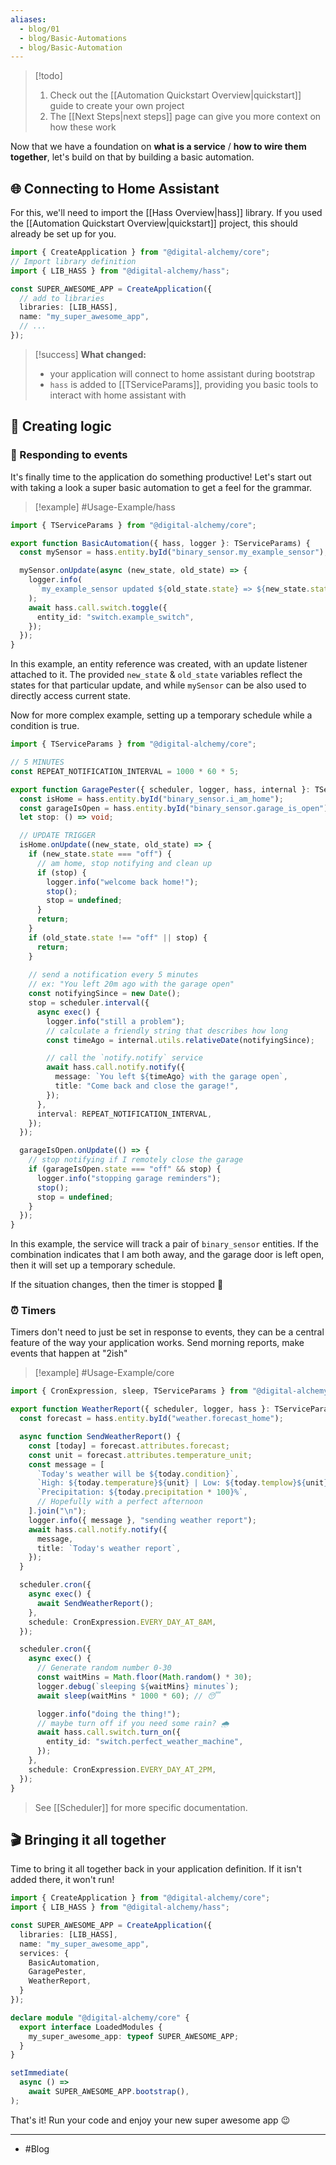 ```yaml
---
aliases:
  - blog/01
  - blog/Basic-Automations
  - blog/Basic-Automation
---
```


> [!todo]
> 1. Check out the [[Automation Quickstart Overview|quickstart]] guide to create your own project
> 2. The [[Next Steps|next steps]] page can give you more context on how these work

Now that we have a foundation on **what is a service** / **how to wire them together**, let's build on that by building a basic automation. 

## 🌐 Connecting to Home Assistant

For this, we'll need to import the [[Hass Overview|hass]] library. If you used the [[Automation Quickstart Overview|quickstart]] project, this should already be set up for you.

```typescript
import { CreateApplication } from "@digital-alchemy/core";
// Import library definition
import { LIB_HASS } from "@digital-alchemy/hass";

const SUPER_AWESOME_APP = CreateApplication({
  // add to libraries
  libraries: [LIB_HASS],
  name: "my_super_awesome_app",
  // ...
});
```

> [!success]
> **What changed:**
> - your application will connect to home assistant during bootstrap 
> - `hass` is added to [[TServiceParams]], providing you basic tools to interact with home assistant with

## 🤖 Creating logic
### 🌋 Responding to events

It's finally time to the application do something productive! Let's start out with taking a look a super basic automation to get a feel for the grammar.

> [!example] #Usage-Example/hass
```typescript
import { TServiceParams } from "@digital-alchemy/core";

export function BasicAutomation({ hass, logger }: TServiceParams) {
  const mySensor = hass.entity.byId("binary_sensor.my_example_sensor");

  mySensor.onUpdate(async (new_state, old_state) => {
    logger.info(
      `my_example_sensor updated ${old_state.state} => ${new_state.state}`,
    );
    await hass.call.switch.toggle({
      entity_id: "switch.example_switch",
    });
  });
}
```

In this example, an entity reference was created, with an update listener attached to it. The provided `new_state` & `old_state` variables reflect the states for that particular update, and while `mySensor` can be also used to directly access current state.

Now for more complex example, setting up a temporary schedule while a condition is true.

```typescript
import { TServiceParams } from "@digital-alchemy/core";

// 5 MINUTES
const REPEAT_NOTIFICATION_INTERVAL = 1000 * 60 * 5;

export function GaragePester({ scheduler, logger, hass, internal }: TServiceParams) {
  const isHome = hass.entity.byId("binary_sensor.i_am_home");
  const garageIsOpen = hass.entity.byId("binary_sensor.garage_is_open");
  let stop: () => void;

  // UPDATE TRIGGER
  isHome.onUpdate((new_state, old_state) => {
    if (new_state.state === "off") {
      // am home, stop notifying and clean up
      if (stop) {
        logger.info("welcome back home!");
        stop();
        stop = undefined;
      }
      return;
    }
    if (old_state.state !== "off" || stop) {
      return;
    }
    
    // send a notification every 5 minutes
    // ex: "You left 20m ago with the garage open"
    const notifyingSince = new Date();
    stop = scheduler.interval({
      async exec() {
        logger.info("still a problem");
        // calculate a friendly string that describes how long
        const timeAgo = internal.utils.relativeDate(notifyingSince);

        // call the `notify.notify` service
        await hass.call.notify.notify({
          message: `You left ${timeAgo} with the garage open`,
          title: "Come back and close the garage!",
        });
      },
      interval: REPEAT_NOTIFICATION_INTERVAL,
    });
  });

  garageIsOpen.onUpdate(() => {
    // stop notifying if I remotely close the garage
    if (garageIsOpen.state === "off" && stop) {
      logger.info("stopping garage reminders");
      stop();
      stop = undefined;
    }
  });
}
```

In this example, the service will track a pair of `binary_sensor` entities. If the combination indicates that I am both away, and the garage door is left open, then it will set up a temporary schedule.

If the situation changes, then the timer is stopped 🎉
 
### ⏰ Timers

Timers don't need to just be set in response to events, they can be a central feature of the way your application works. Send morning reports, make events that happen at "2ish"

> [!example] #Usage-Example/core 
> 
```typescript
import { CronExpression, sleep, TServiceParams } from "@digital-alchemy/core";

export function WeatherReport({ scheduler, logger, hass }: TServiceParams) {
  const forecast = hass.entity.byId("weather.forecast_home");

  async function SendWeatherReport() {
    const [today] = forecast.attributes.forecast;
    const unit = forecast.attributes.temperature_unit;
    const message = [
      `Today's weather will be ${today.condition}`,
      `High: ${today.temperature}${unit} | Low: ${today.templow}${unit}`,
      `Precipitation: ${today.precipitation * 100}%`,
      // Hopefully with a perfect afternoon
    ].join("\n");
    logger.info({ message }, "sending weather report");
    await hass.call.notify.notify({
      message,
      title: `Today's weather report`,
    });
  }

  scheduler.cron({
    async exec() {
      await SendWeatherReport();
    },
    schedule: CronExpression.EVERY_DAY_AT_8AM,
  });

  scheduler.cron({
    async exec() {
      // Generate random number 0-30
      const waitMins = Math.floor(Math.random() * 30);
      logger.debug(`sleeping ${waitMins} minutes`);
      await sleep(waitMins * 1000 * 60); // 😴

      logger.info("doing the thing!"); 
      // maybe turn off if you need some rain? 🌧
      await hass.call.switch.turn_on({
        entity_id: "switch.perfect_weather_machine",
      });
    },
    schedule: CronExpression.EVERY_DAY_AT_2PM,
  });
}
```

> See [[Scheduler]] for more specific documentation.

## 🎬 Bringing it all together

Time to bring it all together back in your application definition. If it isn't added there, it won't run!

```typescript
import { CreateApplication } from "@digital-alchemy/core";
import { LIB_HASS } from "@digital-alchemy/hass";

const SUPER_AWESOME_APP = CreateApplication({
  libraries: [LIB_HASS],
  name: "my_super_awesome_app",
  services: {
    BasicAutomation,
    GaragePester,
    WeatherReport,
  }
});

declare module "@digital-alchemy/core" {
  export interface LoadedModules {
    my_super_awesome_app: typeof SUPER_AWESOME_APP;
  }
}

setImmediate(
  async () =>
    await SUPER_AWESOME_APP.bootstrap(),
);
```

That's it! Run your code and enjoy your new super awesome app 😉

---
- #Blog 
